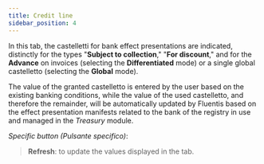 ```yaml
---
title: Credit line
sidebar_position: 4
---
```


In this tab, the castelletti for bank effect presentations are indicated, distinctly for the types "**Subject to collection**," "**For discount**," and for the **Advance** on invoices (selecting the **Differentiated** mode) or a single global castelletto (selecting the **Global** mode).

The value of the granted castelletto is entered by the user based on the existing banking conditions, while the value of the used castelletto, and therefore the remainder, will be automatically updated by Fluentis based on the effect presentation manifests related to the bank of the registry in use and managed in the *Treasury* module.

*Specific button (Pulsante specifico)*:
> **Refresh**: to update the values displayed in the tab.